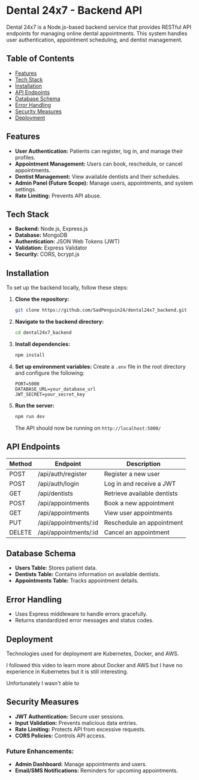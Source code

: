 # Dental 24x7 - Backend API

Dental 24x7 is a Node.js-based backend service that provides RESTful API endpoints for managing online dental appointments. This system handles user authentication, appointment scheduling, and dentist management.

## Table of Contents

- [Features]()
- [Tech Stack]()
- [Installation]()
- [API Endpoints]()
- [Database Schema]()
- [Error Handling]()
- [Security Measures]()
- [Deployment]()

## Features

- **User Authentication:** Patients can register, log in, and manage their profiles.
- **Appointment Management:** Users can book, reschedule, or cancel appointments.
- **Dentist Management:** View available dentists and their schedules.
- **Admin Panel (Future Scope):** Manage users, appointments, and system settings.
- **Rate Limiting:** Prevents API abuse.

## Tech Stack

- **Backend:** Node.js, Express.js
- **Database:** MongoDB
- **Authentication:** JSON Web Tokens (JWT)
- **Validation:** Express Validator
- **Security:** CORS, bcrypt.js

## Installation

To set up the backend locally, follow these steps:

1. **Clone the repository:**

   ```bash
   git clone https://github.com/SadPenguin24/dental24x7_backend.git
   ```

2. **Navigate to the backend directory:**

   ```bash
   cd dental24x7_backend
   ```

3. **Install dependencies:**

   ```bash
   npm install
   ```

4. **Set up environment variables:**
   Create a `.env` file in the root directory and configure the following:

   ```env
   PORT=5000
   DATABASE_URL=your_database_url
   JWT_SECRET=your_secret_key
   ```

5. **Run the server:**

   ```bash
   npm run dev
   ```

   The API should now be running on `http://localhost:5000/`

## API Endpoints

| Method | Endpoint              | Description                 |
| ------ | --------------------- | --------------------------- |
| POST   | /api/auth/register    | Register a new user         |
| POST   | /api/auth/login       | Log in and receive a JWT    |
| GET    | /api/dentists         | Retrieve available dentists |
| POST   | /api/appointments     | Book a new appointment      |
| GET    | /api/appointments     | View user appointments      |
| PUT    | /api/appointments/:id | Reschedule an appointment   |
| DELETE | /api/appointments/:id | Cancel an appointment       |

## Database Schema

- **Users Table:** Stores patient data.
- **Dentists Table:** Contains information on available dentists.
- **Appointments Table:** Tracks appointment details.

## Error Handling

- Uses Express middleware to handle errors gracefully.
- Returns standardized error messages and status codes.

## Deployment

Technologies used for deployment are Kubernetes, Docker, and AWS.

I followed this video to learn more about Docker and AWS but I have no experience in Kubernetes but it is still interesting.

Unfortunately I wasn't able to

## Security Measures

- **JWT Authentication:** Secure user sessions.
- **Input Validation:** Prevents malicious data entries.
- **Rate Limiting:** Protects API from excessive requests.
- **CORS Policies:** Controls API access.

### Future Enhancements:

- **Admin Dashboard:** Manage appointments and users.
- **Email/SMS Notifications:** Reminders for upcoming appointments.
